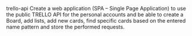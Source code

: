trello-api
Create a web application (SPA – Single Page Application) to use the public TRELLO API for the personal accounts and be able to create a Board, add lists, add new cards, find specific cards based on the entered name pattern and store the performed requests.

